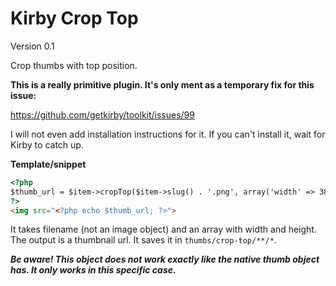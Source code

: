 # Kirby Crop Top

Version 0.1

Crop thumbs with top position.

**This is a really primitive plugin. It's only ment as a temporary fix for this issue:**

https://github.com/getkirby/toolkit/issues/99

I will not even add installation instructions for it. If you can't install it, wait for Kirby to catch up.

**Template/snippet**

```html
<?php
$thumb_url = $item->cropTop($item->slug() . '.png', array('width' => 380, 'height' => 190));
?>
<img src="<?php echo $thumb_url; ?>">
```

It takes filename (not an image object) and an array with width and height. The output is a thumbnail url. It saves it in `thumbs/crop-top/**/*`.

***Be aware! This object does not work exactly like the native thumb object has. It only works in this specific case.***